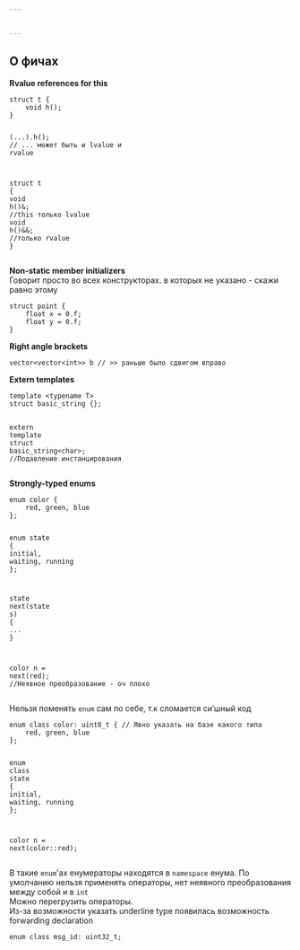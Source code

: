 ```yaml
---


---
```


<h2 id="о-фичах">О фичах</h2>
<p><strong>Rvalue references for this</strong></p>
<pre class=" language-cpp"><code class="prism  language-cpp"><span class="token keyword">struct</span> t <span class="token punctuation">{</span>
	<span class="token keyword">void</span> <span class="token function">h</span><span class="token punctuation">(</span><span class="token punctuation">)</span><span class="token punctuation">;</span>
<span class="token punctuation">}</span>

<span class="token punctuation">(</span><span class="token punctuation">.</span><span class="token punctuation">.</span><span class="token punctuation">.</span><span class="token punctuation">)</span><span class="token punctuation">.</span><span class="token function">h</span><span class="token punctuation">(</span><span class="token punctuation">)</span><span class="token punctuation">;</span> <span class="token comment">// ... может быть и lvalue и rvalue</span>

<span class="token keyword">struct</span> t <span class="token punctuation">{</span>
	<span class="token keyword">void</span> <span class="token function">h</span><span class="token punctuation">(</span><span class="token punctuation">)</span><span class="token operator">&amp;</span><span class="token punctuation">;</span> <span class="token comment">//this только lvalue</span>
	<span class="token keyword">void</span> <span class="token function">h</span><span class="token punctuation">(</span><span class="token punctuation">)</span><span class="token operator">&amp;&amp;</span><span class="token punctuation">;</span> <span class="token comment">//только rvalue</span>
<span class="token punctuation">}</span>
</code></pre>
<p><strong>Non-static member initializers</strong><br>
Говорит просто во всех конструкторах. в которых не указано - скажи равно этому</p>
<pre class=" language-cpp"><code class="prism  language-cpp"><span class="token keyword">struct</span> point <span class="token punctuation">{</span>
	<span class="token keyword">float</span> x <span class="token operator">=</span> <span class="token number">0</span><span class="token punctuation">.</span>f<span class="token punctuation">;</span>
	<span class="token keyword">float</span> y <span class="token operator">=</span> <span class="token number">0</span><span class="token punctuation">.</span>f<span class="token punctuation">;</span> 
<span class="token punctuation">}</span>
</code></pre>
<p><strong>Right angle brackets</strong></p>
<pre class=" language-cpp"><code class="prism  language-cpp">vector<span class="token operator">&lt;</span>vector<span class="token operator">&lt;</span><span class="token keyword">int</span><span class="token operator">&gt;&gt;</span> b <span class="token comment">// &gt;&gt; раньше было сдвигом вправо</span>
</code></pre>
<p><strong>Extern templates</strong></p>
<pre class=" language-cpp"><code class="prism  language-cpp"><span class="token keyword">template</span> <span class="token operator">&lt;</span><span class="token keyword">typename</span> T<span class="token operator">&gt;</span>
<span class="token keyword">struct</span> basic_string <span class="token punctuation">{</span><span class="token punctuation">}</span><span class="token punctuation">;</span>

<span class="token keyword">extern</span> <span class="token keyword">template</span> <span class="token keyword">struct</span> basic_string<span class="token operator">&lt;</span><span class="token keyword">char</span><span class="token operator">&gt;</span><span class="token punctuation">;</span> <span class="token comment">//Подавление инстанцирования</span>
</code></pre>
<p><strong>Strongly-typed enums</strong></p>
<pre class=" language-cpp"><code class="prism  language-cpp"><span class="token keyword">enum</span> color <span class="token punctuation">{</span>
	red<span class="token punctuation">,</span> green<span class="token punctuation">,</span> blue
<span class="token punctuation">}</span><span class="token punctuation">;</span>

<span class="token keyword">enum</span> state <span class="token punctuation">{</span>
	initial<span class="token punctuation">,</span> waiting<span class="token punctuation">,</span> running
<span class="token punctuation">}</span><span class="token punctuation">;</span>

state <span class="token function">next</span><span class="token punctuation">(</span>state s<span class="token punctuation">)</span> <span class="token punctuation">{</span>
	<span class="token punctuation">.</span><span class="token punctuation">.</span><span class="token punctuation">.</span>
<span class="token punctuation">}</span>

color n <span class="token operator">=</span> <span class="token function">next</span><span class="token punctuation">(</span>red<span class="token punctuation">)</span><span class="token punctuation">;</span> <span class="token comment">//Неявное преобразование - оч плохо</span>
</code></pre>
<p>Нельзя поменять <code>enum</code> сам по себе, т.к сломается си’шный код</p>
<pre class=" language-cpp"><code class="prism  language-cpp"><span class="token keyword">enum</span> <span class="token keyword">class</span> <span class="token class-name">color</span><span class="token operator">:</span> uint8_t <span class="token punctuation">{</span> <span class="token comment">// Явно указать на базе какого типа</span>
	red<span class="token punctuation">,</span> green<span class="token punctuation">,</span> blue
<span class="token punctuation">}</span><span class="token punctuation">;</span>

<span class="token keyword">enum</span> <span class="token keyword">class</span> <span class="token class-name">state</span> <span class="token punctuation">{</span>
	initial<span class="token punctuation">,</span> waiting<span class="token punctuation">,</span> running
<span class="token punctuation">}</span><span class="token punctuation">;</span>

color n <span class="token operator">=</span> <span class="token function">next</span><span class="token punctuation">(</span>color<span class="token operator">::</span>red<span class="token punctuation">)</span><span class="token punctuation">;</span> 
</code></pre>
<p>В такие <code>enum</code>'ах енумераторы находятся в <code>namespace</code> енума. По умолчанию нельзя применять операторы, нет неявного преобразования между собой и в <code>int</code><br>
Можно перегрузить операторы.<br>
Из-за возможности указать underline type появилась возможность forwarding declaration</p>
<pre class=" language-cpp"><code class="prism  language-cpp"><span class="token keyword">enum</span> <span class="token keyword">class</span> <span class="token class-name">msg_id</span><span class="token operator">:</span> uint32_t<span class="token punctuation">;</span>
</code></pre>

